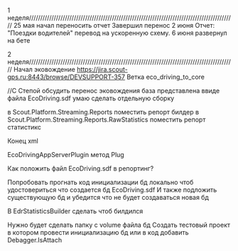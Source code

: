 1 неделя////////////////////////////////////////////////////////////////////////////////////////////
25 мая начал переносить отчет
Завершил перенос 2 июня Отчет: "Поездки водителей" перевод на ускоренную схему.
6 июня развернул на бете

2 неделя////////////////////////////////////////////////////////////////////////////////////////////
Начал эковождение
https://jira.scout-gps.ru:8443/browse/DEVSUPPORT-357
Ветка eco_driving_to_core

//С Степой обсудить перенос эковождения
база представлена ввиде файла EcoDriving.sdf
умаю сделать отдельную сборку 

в Scout.Platform.Streaming.Reports поместить репорт билдер
в Scout.Platform.Streaming.Reports.RawStatistics поместить репорт статистикс


<configuration>
    <appSettings>
        <add key="UseSsl" value="False" />
        <add key="CertificateThumbprint" value="" />
    </appSettings>
    <connectionStrings>
        <add name="DatabaseConnection" connectionString="Data Source=|DataDirectory|\EcoDriving.sdf;Persist Security Info=False"
            providerName="System.Data.SqlServerCe.4.0" />
        <add name="ServiceHost" connectionString="http://localhost:8081" />
    </connectionStrings>
</configuration>
<configuration>
    <appSettings>
        <add key="UseSsl" value="False" />
        <add key="CertificateThumbprint" value="" />
    </appSettings>
    <connectionStrings>
        <add name="DatabaseConnection" connectionString="Data Source=|DataDirectory|\EcoDriving.sdf;Persist Security Info=False"
            providerName="System.Data.SqlServerCe.4.0" />
        <add name="ServiceHost" connectionString="http://localhost:8081" />
    </connectionStrings>
</configuration>

Конец xml

EcoDrivingAppServerPlugin метод Plug

Как положить файл EcoDriving.sdf в репортинг?

Попробовать прогнать код инициализации бд локально чтоб удостовериться что создается бд EcoDriving.sdf
И также подложить существующую бд и убедится что не будет создаваться новая бд


В EdrStatisticsBuilder сделать чтоб билдился

Нужно будет сделать папку с volume файла бд
Создать тестовый проект в котором провести инициализацию бд или в код добавить
Debagger.IsAttach
